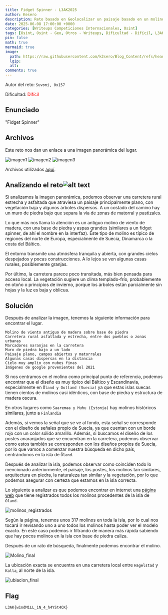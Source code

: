 ```yaml
---
title: Fidget Spinner - L3AK2025
author: Kesero
description: Reto basado en Geolocalizar un paisaje basado en un molino
date: 2025-06-08 17:00:00 +0000
categories: [Writeups Competiciones Internacionales, Osint]
tags: [Osint, Osint - Geo, Otros - Writeups, Dificultad - Difícil, L3AKCTF2025]
pin: false
math: true
mermaid: true
image:
  path: https://raw.githubusercontent.com/k3sero/Blog_Content/refs/heads/main/Competiciones_Internacionales_Writeups/2025/L3AKCTF2025/Osint/fidget_spinner/images/1.png
  lqip: 
  alt: 
comments: true
---
```

Autor del reto: `Suvoni, 0x157`

Dificultad: <font color=red>Difícil</font>

## Enunciado

"Fidget Spinner"

## Archivos

Este reto nos dan un enlace a una imagen panorámica del lugar.

![imagen1](https://raw.githubusercontent.com/k3sero/Blog_Content/refs/heads/main/Competiciones_Internacionales_Writeups/2025/L3AKCTF2025/Osint/fidget_spinner/images/imagen1.png)
![imagen2](https://raw.githubusercontent.com/k3sero/Blog_Content/refs/heads/main/Competiciones_Internacionales_Writeups/2025/L3AKCTF2025/Osint/fidget_spinner/images/imagen2.png)
![imagen3](https://raw.githubusercontent.com/k3sero/Blog_Content/refs/heads/main/Competiciones_Internacionales_Writeups/2025/L3AKCTF2025/Osint/fidget_spinner/images/imagen%203.png)

Archivos utilizados [aquí](https://github.com/k3sero/Blog_Content/tree/main/Competiciones_Internacionales_Writeups/2025/L3AKCTF2025/Osint/fidget_spinner).

## Analizando el reto![alt text](image.png)

Si analizamos la imagen panorámica, podemos observar una carretera rural estrecha y asfaltada que atraviesa un paisaje principalmente plano, con vegetación baja y algunos árboles dispersos. A un costado del camino hay un muro de piedra bajo que separa la vía de zonas de matorral y pastizales.

Lo que más nos llama la atención es un antiguo molino de viento de madera, con una base de piedra y aspas grandes (similares a un fidget spinner, de ahí el nombre en la interfaz). Este tipo de molino es típico de regiones del norte de Europa, especialmente de Suecia, Dinamarca o la costa del Báltico.

El entorno transmite una atmósfera tranquila y abierta, con grandes cielos despejados y pocas construcciones. A lo lejos se ven algunas casas rurales, posiblemente granjas.

Por último, la carretera parece poco transitada, más bien pensada para acceso local. La vegetación sugiere un clima templado-frío, probablemente en otoño o principios de invierno, porque los árboles están parcialmente sin hojas y la luz es baja y oblicua.

## Solución

Después de analizar la imagen, tenemos la siguiente información para encontrar el lugar.

```
Molino de viento antiguo de madera sobre base de piedra
Carretera rural asfaltada y estrecha, entre dos pueblos o zonas urbanas
Marcadores naranjas en la carretera
Muro de piedra bajo a un lado
Paisaje plano, campos abiertos y matorrales
Algunas casas dispersas en la distancia
Cielo muy amplio con nubes finas
Imágenes de google provenientes del 2021
```

Si nos centramos en el molino como principal punto de referencia, podemos encontrar que el diseño es muy típico del Báltico y Escandinavia, especialmente en `Öland y Gotland (Suecia)` ya que estas islas suecas tienen cientos de molinos casi idénticos, con base de piedra y estructura de madera oscura.

En otros lugares como `Saaremaa y Muhu (Estonia)` hay molinos históricos similares, junto a `Finlandia`

Además, si vemos la señal que se ve al fondo, esta señal se corresponde con el diseño de señales propio de Suecia, ya que cuentan con un borde rojo con un color sólido amarillo. Además, si buscamos el diseño de los postes anaranjados que se encuentran en la carretera, podemos observar como estos también se corresponden con los diseños propios de Suecia, por lo que vamos a comenzar nuestra búsqueda en dicho país, centrándonos en la isla de `Öland`.

Después de analizar la isla, podemos observar como coinciden todo lo mencionado anteriormente, el paisaje, los postes, los molinos tan similares, arquitectura en piedra, la naturaleza tan similar y la vegetación, por lo que podemos asegurar con certeza que estamos en la isla correcta.

Lo siguiente a analizar es que podemos encontrar en internet una [página web](https://milldatabase.org/states/sweden-summary-kalmar) que tiene registrados todos los molinos procedentes de la isla de `Oland`.

![molinos_registrados](https://raw.githubusercontent.com/k3sero/Blog_Content/refs/heads/main/Competiciones_Internacionales_Writeups/2025/L3AKCTF2025/Osint/fidget_spinner/images/molinos_registrados.png)

Según la página, tenemos unos 317 molinos en toda la isla, por lo cual nos tocará ir revisando uno a uno todos los molinos hasta poder ver el modelo exacto. En este caso podemos ir filtrando de manera más rápida sabiendo que hay pocos molinos en la isla con base de piedra caliza.

Después de un rato de búsqueda, finalmente podemos encontrar el molino.

![Molino_final](https://raw.githubusercontent.com/k3sero/Blog_Content/refs/heads/main/Competiciones_Internacionales_Writeups/2025/L3AKCTF2025/Osint/fidget_spinner/images/molino_final.png)

La ubicación exacta se encuentra en una carretera local entre `Hagelstad` y `Kalla`, al norte de la isla.

![ubiacion_final](https://raw.githubusercontent.com/k3sero/Blog_Content/refs/heads/main/Competiciones_Internacionales_Writeups/2025/L3AKCTF2025/Osint/fidget_spinner/images/ubicacion_final.png)

## Flag
`L3AK{w1ndM1LL_1N_4_h4YSt4CK}`